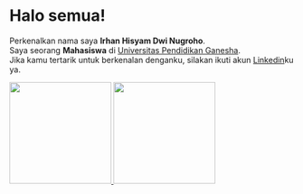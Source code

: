 # Halo semua! 
Perkenalkan nama saya **Irhan Hisyam Dwi Nugroho**.\
Saya seorang **Mahasiswa** di [Universitas Pendidikan Ganesha](https://undiksha.ac.id/).\
Jika kamu tertarik untuk berkenalan denganku, silakan ikuti akun [Linkedin](https://www.linkedin.com/in/irhanhisyamdwinugroho/)ku ya.
 
<p align="left">

<a href="https://github.com/irhanhisyamdwinugroho">
  <img height="180em" src="https://github-readme-stats-eight-theta.vercel.app/api?username=irhanhisyamdwinugrohon&show_icons=true&theme=algolia&include_all_commits=true&count_private=true"/>
  <img height="180em" src="https://github-readme-stats-eight-theta.vercel.app/api/top-langs/?username=irhanhisyamdwinugroho&layout=compact&langs_count=8&theme=algolia"/>
</a>
</p>
</p>
